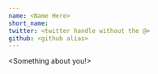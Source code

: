 ```yaml
---
name: <Name Here>
short_name:
twitter: <twitter handle without the @>
github: <github alias>
---
```


**<Name>** <Something about you!>
